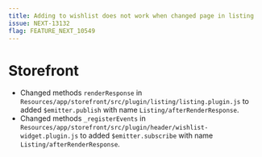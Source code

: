 ```yaml
---
title: Adding to wishlist does not work when changed page in listing
issue: NEXT-13132
flag: FEATURE_NEXT_10549
---
```

# Storefront
* Changed methods `renderResponse` in `Resources/app/storefront/src/plugin/listing/listing.plugin.js` to added `$emitter.publish` with name `Listing/afterRenderResponse`.
* Changed methods `_registerEvents` in `Resources/app/storefront/src/plugin/header/wishlist-widget.plugin.js` to added `$emitter.subscribe` with name `Listing/afterRenderResponse`.
